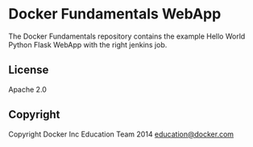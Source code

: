 Docker Fundamentals WebApp
==========================

The Docker Fundamentals repository contains the example Hello World Python Flask WebApp with the right jenkins job.

## License

Apache 2.0

## Copyright

Copyright Docker Inc Education Team 2014 <education@docker.com>
